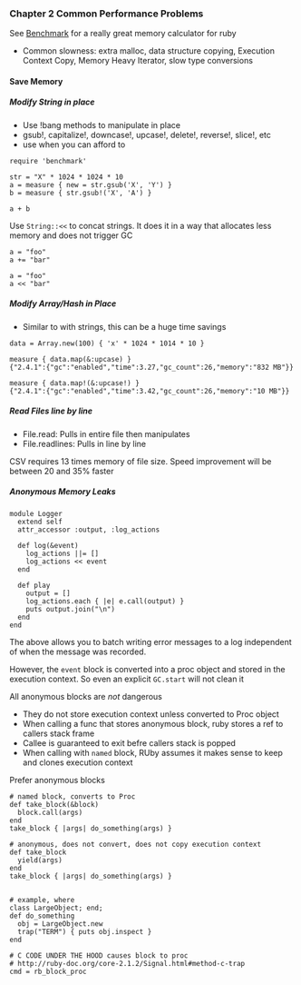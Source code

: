 ### Chapter 2 Common Performance Problems
See [Benchmark](./benchmark.rb) for a really great memory calculator for ruby
 - Common slowness: extra malloc, data structure copying, Execution Context Copy, Memory Heavy Iterator, slow type conversions
 
#### Save Memory

##### Modify String in place
 - Use !bang methods to manipulate in place
 - gsub!, capitalize!, downcase!, upcase!, delete!, reverse!, slice!, etc
 - use when you can afford to
 
```
require 'benchmark'

str = "X" * 1024 * 1024 * 10
a = measure { new = str.gsub('X', 'Y') }
b = measure { str.gsub!('X', 'A') }

a + b 
```  

Use `String::<<` to concat strings.  It does it in a way that allocates less memory and does not trigger GC

```
a = "foo"
a += "bar"

a = "foo"
a << "bar"
```

##### Modify Array/Hash in Place
 - Similar to with strings, this can be a huge time savings
 
```
data = Array.new(100) { 'x' * 1024 * 1014 * 10 }

measure { data.map(&:upcase) }  
{"2.4.1":{"gc":"enabled","time":3.27,"gc_count":26,"memory":"832 MB"}}

measure { data.map!(&:upcase!) }  
{"2.4.1":{"gc":"enabled","time":3.42,"gc_count":26,"memory":"10 MB"}}
``` 

##### Read Files line by line
 - File.read: Pulls in entire file then manipulates
 - File.readlines: Pulls in line by line
 
CSV requires 13 times memory of file size.  Speed improvement will be between 20 and 35% faster

##### Anonymous Memory Leaks

```
module Logger
  extend self
  attr_accessor :output, :log_actions
  
  def log(&event)
    log_actions ||= []
    log_actions << event
  end
  
  def play
    output = []
    log_actions.each { |e| e.call(output) }
    puts output.join("\n")
  end
end
```

The above allows you to batch writing error messages to a log independent of when the message was recorded.

However, the `event` block is converted into a proc object and stored in the execution context.  So even an explicit `GC.start` will not clean it

All anonymous blocks are *not* dangerous
 - They do not store execution context unless converted to Proc object
 - When calling a func that stores anonymous block, ruby stores a ref to callers stack frame
 - Callee is guaranteed to exit befre callers stack is popped
 - When calling with `named` block, RUby assumes it makes sense to keep and clones execution context
 
Prefer anonymous blocks

```
# named block, converts to Proc
def take_block(&block)
  block.call(args)
end
take_block { |args| do_something(args) }

# anonymous, does not convert, does not copy execution context
def take_block
  yield(args)
end
take_block { |args| do_something(args) }


# example, where 
class LargeObject; end;
def do_something
  obj = LargeObject.new
  trap("TERM") { puts obj.inspect }
end

# C CODE UNDER THE HOOD causes block to proc
# http://ruby-doc.org/core-2.1.2/Signal.html#method-c-trap
cmd = rb_block_proc
``` 
 


